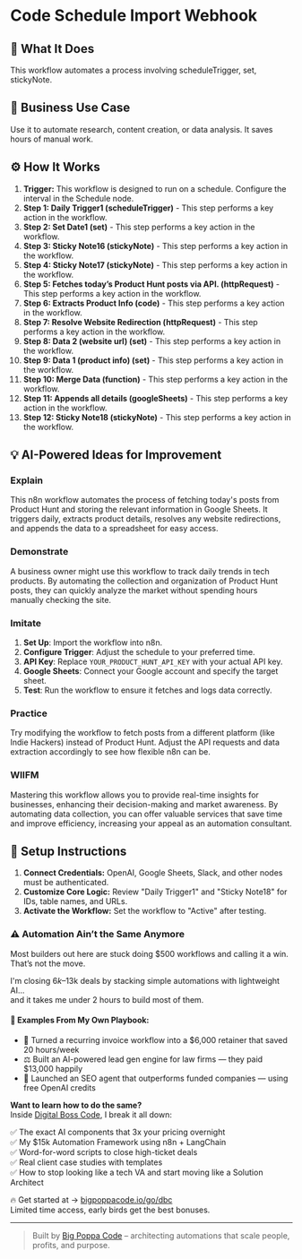 # Code Schedule Import Webhook

## 🚀 What It Does
This workflow automates a process involving scheduleTrigger, set, stickyNote.

## 💼 Business Use Case
Use it to automate research, content creation, or data analysis. It saves hours of manual work.

## ⚙️ How It Works
1.  **Trigger:** This workflow is designed to run on a schedule. Configure the interval in the Schedule node.
2. **Step 1: Daily Trigger1 (scheduleTrigger)** - This step performs a key action in the workflow.
3. **Step 2: Set Date1 (set)** - This step performs a key action in the workflow.
4. **Step 3: Sticky Note16 (stickyNote)** - This step performs a key action in the workflow.
5. **Step 4: Sticky Note17 (stickyNote)** - This step performs a key action in the workflow.
6. **Step 5: Fetches today’s Product Hunt posts via API. (httpRequest)** - This step performs a key action in the workflow.
7. **Step 6: Extracts Product Info (code)** - This step performs a key action in the workflow.
8. **Step 7: Resolve Website Redirection (httpRequest)** - This step performs a key action in the workflow.
9. **Step 8: Data  2 (website url) (set)** - This step performs a key action in the workflow.
10. **Step 9: Data 1 (product info) (set)** - This step performs a key action in the workflow.
11. **Step 10: Merge Data (function)** - This step performs a key action in the workflow.
12. **Step 11: Appends all details (googleSheets)** - This step performs a key action in the workflow.
13. **Step 12: Sticky Note18 (stickyNote)** - This step performs a key action in the workflow.

## 💡 AI-Powered Ideas for Improvement
### Explain
This n8n workflow automates the process of fetching today's posts from Product Hunt and storing the relevant information in Google Sheets. It triggers daily, extracts product details, resolves any website redirections, and appends the data to a spreadsheet for easy access.

### Demonstrate
A business owner might use this workflow to track daily trends in tech products. By automating the collection and organization of Product Hunt posts, they can quickly analyze the market without spending hours manually checking the site.

### Imitate
1. **Set Up**: Import the workflow into n8n.
2. **Configure Trigger**: Adjust the schedule to your preferred time.
3. **API Key**: Replace `YOUR_PRODUCT_HUNT_API_KEY` with your actual API key.
4. **Google Sheets**: Connect your Google account and specify the target sheet.
5. **Test**: Run the workflow to ensure it fetches and logs data correctly.

### Practice
Try modifying the workflow to fetch posts from a different platform (like Indie Hackers) instead of Product Hunt. Adjust the API requests and data extraction accordingly to see how flexible n8n can be.

### WIIFM
Mastering this workflow allows you to provide real-time insights for businesses, enhancing their decision-making and market awareness. By automating data collection, you can offer valuable services that save time and improve efficiency, increasing your appeal as an automation consultant.

## 🔧 Setup Instructions
1. **Connect Credentials:** OpenAI, Google Sheets, Slack, and other nodes must be authenticated.
2. **Customize Core Logic:** Review "Daily Trigger1" and "Sticky Note18" for IDs, table names, and URLs.
3. **Activate the Workflow:** Set the workflow to "Active" after testing.

### ⚠️ Automation Ain’t the Same Anymore

Most builders out here are stuck doing $500 workflows and calling it a win.  
That’s not the move.  

I'm closing $6k–$13k deals by stacking simple automations with lightweight AI...  
and it takes me under 2 hours to build most of them.

#### 🧠 Examples From My Own Playbook:
- 🔁 Turned a recurring invoice workflow into a $6,000 retainer that saved 20 hours/week  
- ⚖️ Built an AI-powered lead gen engine for law firms — they paid $13,000 happily  
- 🚀 Launched an SEO agent that outperforms funded companies — using free OpenAI credits  

**Want to learn how to do the same?**  
Inside [Digital Boss Code](https://bigpoppacode.io/go/dbc), I break it all down:

✅ The exact AI components that 3x your pricing overnight  
✅ My $15k Automation Framework using n8n + LangChain  
✅ Word-for-word scripts to close high-ticket deals  
✅ Real client case studies with templates  
✅ How to stop looking like a tech VA and start moving like a Solution Architect  

🔥 Get started at → [bigpoppacode.io/go/dbc](https://bigpoppacode.io/go/dbc)  
Limited time access, early birds get the best bonuses.

---
> Built by [Big Poppa Code](https://bigpoppacode.io) – architecting automations that scale people, profits, and purpose.

